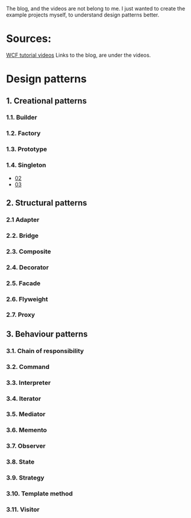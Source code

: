 The blog, and the videos are not belong to me. 
I just wanted to create the example projects myself, to understand design patterns better.
# Sources:
[WCF tutorial videos](https://www.youtube.com/playlist?list=PL6n9fhu94yhUbctIoxoVTrklN3LMwTCmd) Links to the blog, are under the videos.

# Design patterns
## 1. Creational patterns
### 1.1. Builder
### 1.2. Factory
### 1.3. Prototype
### 1.4. Singleton
 - [02](https://youtu.be/YGGg9ecy0K4)
 - [03](https://youtu.be/LypTOnfkfvA)
## 2. Structural patterns
### 2.1 Adapter
### 2.2. Bridge
### 2.3. Composite
### 2.4. Decorator
### 2.5. Facade
### 2.6. Flyweight
### 2.7. Proxy
## 3. Behaviour patterns
### 3.1. Chain of responsibility
### 3.2. Command
### 3.3. Interpreter
### 3.4. Iterator
### 3.5. Mediator
### 3.6. Memento
### 3.7. Observer
### 3.8. State
### 3.9. Strategy
### 3.10. Template method
### 3.11. Visitor

